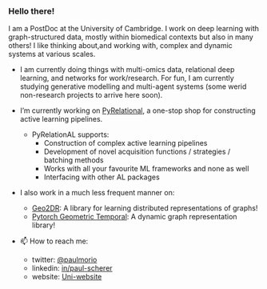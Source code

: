 ### Hello there!

I am a PostDoc at the University of Cambridge. I work on deep learning with graph-structured data, mostly within biomedical contexts but also in many others! I like thinking about,and working with, complex and dynamic systems at various scales.

- I am currently doing things with multi-omics data, relational deep learning, and networks for work/research. For fun, I am currently studying generative modelling and multi-agent systems (some werid non-research projects to arrive here soon).

- I’m currently working on [PyRelational](https://github.com/RelationRx/pyrelational), a one-stop shop for constructing active learning pipelines.
  - PyRelationAL supports:
    - Construction of complex active learning pipelines
    - Development of novel acquisition functions / strategies / batching methods
    - Works with all your favourite ML frameworks and none as well
    - Interfacing with other AL packages

- I also work in a much less frequent manner on:
  - [Geo2DR](https://github.com/paulmorio/geo2dr): A library for learning distributed representations of graphs!
  - [Pytorch Geometric Temporal](https://github.com/benedekrozemberczki/pytorch_geometric_temporal): A dynamic graph representation library!

- 📫 How to reach me: 
  - twitter: [@paulmorio](https://twitter.com/paulmorio) 
  - linkedin: [in/paul-scherer](https://www.linkedin.com/in/paul-scherer-8032b499/)
  - website: [Uni-website](https://www.cl.cam.ac.uk/~pms69/)
